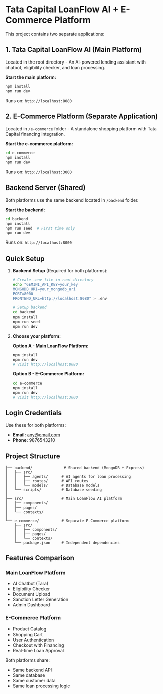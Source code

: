 # Tata Capital LoanFlow AI + E-Commerce Platform

This project contains two separate applications:

## 1. Tata Capital LoanFlow AI (Main Platform)
Located in the root directory - An AI-powered lending assistant with chatbot, eligibility checker, and loan processing.

**Start the main platform:**
```bash
npm install
npm run dev
```
Runs on: `http://localhost:8080`

## 2. E-Commerce Platform (Separate Application)
Located in `/e-commerce` folder - A standalone shopping platform with Tata Capital financing integration.

**Start the e-commerce platform:**
```bash
cd e-commerce
npm install
npm run dev
```
Runs on: `http://localhost:3000`

## Backend Server (Shared)
Both platforms use the same backend located in `/backend` folder.

**Start the backend:**
```bash
cd backend
npm install
npm run seed  # First time only
npm run dev
```
Runs on: `http://localhost:8000`

## Quick Setup

1. **Backend Setup** (Required for both platforms):
   ```bash
   # Create .env file in root directory
   echo "GEMINI_API_KEY=your_key
   MONGODB_URI=your_mongodb_uri
   PORT=8000
   FRONTEND_URL=http://localhost:8080" > .env
   
   # Setup backend
   cd backend
   npm install
   npm run seed
   npm run dev
   ```

2. **Choose your platform:**

   **Option A - Main LoanFlow Platform:**
   ```bash
   npm install
   npm run dev
   # Visit http://localhost:8080
   ```

   **Option B - E-Commerce Platform:**
   ```bash
   cd e-commerce
   npm install
   npm run dev
   # Visit http://localhost:3000
   ```

## Login Credentials

Use these for both platforms:
- **Email:** any@email.com
- **Phone:** 9876543210

## Project Structure

```
├── backend/              # Shared backend (MongoDB + Express)
│   ├── src/
│   │   ├── agents/      # AI agents for loan processing
│   │   ├── routes/      # API routes
│   │   └── models/      # Database models
│   └── scripts/         # Database seeding
│
├── src/                 # Main LoanFlow AI platform
│   ├── components/
│   ├── pages/
│   └── contexts/
│
└── e-commerce/          # Separate E-Commerce platform
    ├── src/
    │   ├── components/
    │   ├── pages/
    │   └── contexts/
    └── package.json     # Independent dependencies
```

## Features Comparison

### Main LoanFlow Platform
- AI Chatbot (Tara)
- Eligibility Checker
- Document Upload
- Sanction Letter Generation
- Admin Dashboard

### E-Commerce Platform
- Product Catalog
- Shopping Cart
- User Authentication
- Checkout with Financing
- Real-time Loan Approval

Both platforms share:
- Same backend API
- Same database
- Same customer data
- Same loan processing logic